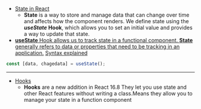 - [State in React](https://youtu.be/M9O5AjEFzKw?si=L-4wuoLkel01JaMM&t=6465)
    - **State** is a way to store and manage data that can change over time and affects how the component renders. We define state using the ***useState*** **Hook**, which allows you to set an initial value and provides a way to update that state.
- [**useState** Hook allows us to track state in a functional component. **State** generally refers to data or properties that need to be tracking in an application.](https://youtu.be/M9O5AjEFzKw?si=yKNGLqLCzclCvbIl&t=6527)
    [Syntax explained](https://youtu.be/M9O5AjEFzKw?si=PRRDuFB_0qm3vid-&t=6545)
```js
const [data, chagedata] = useState();
```

----

- [Hooks](https://youtu.be/M9O5AjEFzKw?si=U6Y-7LoSVisdDlCo&t=6487)
   - **Hooks** are a new addition in React 16.8
They let you use state and other React features without writing a class.Means they allow you to manage your state in a function component